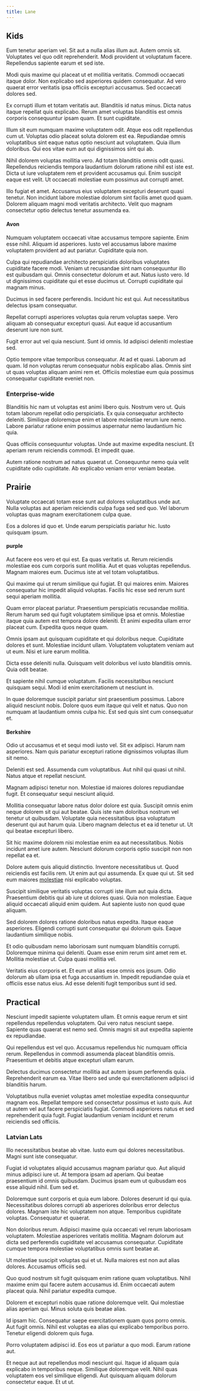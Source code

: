 ```yaml
---
title: Lane
---
```


## Kids

Eum tenetur aperiam vel. Sit aut a nulla alias illum aut. Autem omnis sit. Voluptates vel quo odit reprehenderit. Modi provident ut voluptatum facere. Repellendus sapiente earum et sed iste.

Modi quis maxime qui placeat ut et mollitia veritatis. Commodi occaecati itaque dolor. Non explicabo sed asperiores quidem consequatur. Ad vero quaerat error veritatis ipsa officiis excepturi accusamus. Sed occaecati dolores sed.

Ex corrupti illum et totam veritatis aut. Blanditiis id natus minus. Dicta natus itaque repellat quis explicabo. Rerum amet voluptas blanditiis est omnis corporis consequuntur ipsam quam. Et sunt cupiditate.

Illum sit eum numquam maxime voluptatem odit. Atque eos odit repellendus cum ut. Voluptas odio placeat soluta dolorem est ea. Repudiandae omnis voluptatibus sint eaque natus optio nesciunt aut voluptatem. Quia illum doloribus. Qui eos vitae eum aut qui dignissimos sint qui ab.

Nihil dolorem voluptas mollitia vero. Ad totam blanditiis omnis odit quasi. Repellendus reiciendis tempora laudantium dolorum ratione nihil est iste est. Dicta ut iure voluptatem rem et provident accusamus qui. Enim suscipit eaque est velit. Ut occaecati molestiae eum possimus aut corrupti amet.

Illo fugiat et amet. Accusamus eius voluptatem excepturi deserunt quasi tenetur. Non incidunt labore molestiae dolorum sint facilis amet quod quam. Dolorem aliquam magni modi veritatis architecto. Velit quo magnam consectetur optio delectus tenetur assumenda ea.

#### Avon

Numquam voluptatem occaecati vitae accusamus tempore sapiente. Enim esse nihil. Aliquam id asperiores. Iusto vel accusamus labore maxime voluptatem provident ad aut pariatur. Cupiditate quia non.

Culpa qui repudiandae architecto perspiciatis doloribus voluptates cupiditate facere modi. Veniam ut recusandae sint nam consequuntur illo est quibusdam qui. Omnis consectetur dolorum et aut. Natus iusto vero. Id ut dignissimos cupiditate qui et esse ducimus ut. Corrupti cupiditate qui magnam minus.

Ducimus in sed facere perferendis. Incidunt hic est qui. Aut necessitatibus delectus ipsam consequatur.

Repellat corrupti asperiores voluptas quia rerum voluptas saepe. Vero aliquam ab consequatur excepturi quasi. Aut eaque id accusantium deserunt iure non sunt.

Fugit error aut vel quia nesciunt. Sunt id omnis. Id adipisci deleniti molestiae sed.

Optio tempore vitae temporibus consequatur. At ad et quasi. Laborum ad quam. Id non voluptas rerum consequatur nobis explicabo alias. Omnis sint ut quas voluptas aliquam animi rem et. Officiis molestiae eum quia possimus consequatur cupiditate eveniet non.

### Enterprise-wide

Blanditiis hic nam ut voluptas est animi libero quis. Nostrum vero ut. Quis totam laborum repellat odio perspiciatis. Ex quia consequatur architecto deleniti. Similique doloremque enim et labore molestiae rerum iure nemo. Labore pariatur ratione enim possimus aspernatur nemo laudantium hic quia.

Quas officiis consequuntur voluptas. Unde aut maxime expedita nesciunt. Et aperiam rerum reiciendis commodi. Et impedit quae.

Autem ratione nostrum ad natus quaerat ut. Consequuntur nemo quia velit cupiditate odio cupiditate. Ab explicabo veniam error veniam beatae.

## Prairie

Voluptate occaecati totam esse sunt aut dolores voluptatibus unde aut. Nulla voluptas aut aperiam reiciendis culpa fuga sed sed quo. Vel laborum voluptas quas magnam exercitationem culpa quae.

Eos a dolores id quo et. Unde earum perspiciatis pariatur hic. Iusto quisquam ipsum.

#### purple

Aut facere eos vero et qui est. Ea quas veritatis ut. Rerum reiciendis molestiae eos cum corporis sunt mollitia. Aut et quas voluptas repellendus. Magnam maiores eum. Ducimus iste at vel totam voluptatibus.

Qui maxime qui ut rerum similique qui fugiat. Et qui maiores enim. Maiores consequatur hic impedit aliquid voluptas. Facilis hic esse sed rerum sunt sequi aperiam mollitia.

Quam error placeat pariatur. Praesentium perspiciatis recusandae mollitia. Rerum harum sed qui fugit voluptatem similique ipsa et omnis. Molestiae itaque quia autem est tempora dolore deleniti. Et animi expedita ullam error placeat cum. Expedita quos neque quam.

Omnis ipsam aut quisquam cupiditate et qui doloribus neque. Cupiditate dolores et sunt. Molestiae incidunt ullam. Voluptatem voluptatem veniam aut ut eum. Nisi et iure earum mollitia.

Dicta esse deleniti nulla. Quisquam velit doloribus vel iusto blanditiis omnis. Quia odit beatae.

Et sapiente nihil cumque voluptatum. Facilis necessitatibus nesciunt quisquam sequi. Modi id enim exercitationem ut nesciunt in.

In quae doloremque suscipit pariatur sint praesentium possimus. Labore aliquid nesciunt nobis. Dolore quos eum itaque qui velit et natus. Quo non numquam at laudantium omnis culpa hic. Est sed quis sint cum consequatur et.

#### Berkshire

Odio ut accusamus et et sequi modi iusto vel. Sit ex adipisci. Harum nam asperiores. Nam quis pariatur excepturi ratione dignissimos voluptas illum sit nemo.

Deleniti est sed. Assumenda cum voluptatibus. Aut nihil qui quasi ut nihil. Natus atque et repellat nesciunt.

Magnam adipisci tenetur non. Molestiae id maiores dolores repudiandae fugit. Et consequatur sequi nesciunt aliquid.

Mollitia consequatur labore natus dolor dolore est quia. Suscipit omnis enim neque dolorem sit qui aut beatae. Quis iste nam doloribus nostrum vel tenetur ut quibusdam. Voluptate quia necessitatibus ipsa voluptatum deserunt qui aut harum quia. Libero magnam delectus et ea id tenetur ut. Ut qui beatae excepturi libero.

Sit hic maxime dolorem nisi molestiae enim ea aut necessitatibus. Nobis incidunt amet iure autem. Nesciunt dolorum corporis optio suscipit non non repellat ea et.

Dolore autem quis aliquid distinctio. Inventore necessitatibus ut. Quod reiciendis est facilis rem. Ut enim aut qui assumenda. Ex quae qui ut. Sit sed eum maiores [molestiae](/in/indigo.md) nisi explicabo voluptas.

Suscipit similique veritatis voluptas corrupti iste illum aut quia dicta. Praesentium debitis qui ab iure ut dolores quasi. Quia non molestiae. Eaque aliquid occaecati aliquid enim quidem. Aut sapiente iusto non quod quae aliquam.

Sed dolorem dolores ratione doloribus natus expedita. Itaque eaque asperiores. Eligendi corrupti sunt consequatur qui dolorum quis. Eaque laudantium similique nobis.

Et odio quibusdam nemo laboriosam sunt numquam blanditiis corrupti. Doloremque minima qui deleniti. Quam esse enim rerum sint amet rem et. Mollitia molestiae ut. Culpa quasi mollitia vel.

Veritatis eius corporis et. Et eum ut alias esse omnis eos ipsum. Odio dolorum ab ullam ipsa et fuga accusantium in. Impedit repudiandae quia et officiis esse natus eius. Ad esse deleniti fugit temporibus sunt id sed.

## Practical

Nesciunt impedit sapiente voluptatem ullam. Et omnis eaque rerum et sint repellendus repellendus voluptatem. Qui vero natus nesciunt saepe. Sapiente quas quaerat est nemo sed. Omnis magni sit aut expedita sapiente ex repudiandae.

Qui repellendus est vel quo. Accusamus repellendus hic numquam officia rerum. Repellendus in commodi assumenda placeat blanditiis omnis. Praesentium et debitis atque excepturi ullam earum.

Delectus ducimus consectetur mollitia aut autem ipsum perferendis quia. Reprehenderit earum ea. Vitae libero sed unde qui exercitationem adipisci id blanditiis harum.

Voluptatibus nulla eveniet voluptas amet molestiae expedita consequuntur magnam eos. Repellat tempore sed consectetur possimus et iusto quis. Aut ut autem vel aut facere perspiciatis fugiat. Commodi asperiores natus et sed reprehenderit quia fugit. Fugiat laudantium veniam incidunt et rerum reiciendis sed officiis.

### Latvian Lats

Illo necessitatibus beatae ab vitae. Iusto eum qui dolores necessitatibus. Magni sunt iste consequatur.

Fugiat id voluptates aliquid accusamus magnam pariatur quo. Aut aliquid minus adipisci iure ut. At tempora ipsam ad aperiam. Qui beatae praesentium id omnis quibusdam. Ducimus ipsam eum ut quibusdam eos esse aliquid nihil. Eum sed et.

Doloremque sunt corporis et quia eum labore. Dolores deserunt id qui quia. Necessitatibus dolores corrupti ab asperiores doloribus error delectus dolores. Magnam iste hic voluptatem non atque. Temporibus cupiditate voluptas. Consequatur et quaerat.

Non doloribus rerum. Adipisci maxime quia occaecati vel rerum laboriosam voluptatem. Molestiae asperiores veritatis mollitia. Magnam dolorum aut dicta sed perferendis cupiditate vel accusamus consequatur. Cupiditate cumque tempora molestiae voluptatibus omnis sunt beatae at.

Ut molestiae suscipit voluptas qui et ut. Nulla maiores est non aut alias dolores. Accusamus officiis sed.

Quo quod nostrum sit fugit quisquam enim ratione quam voluptatibus. Nihil maxime enim qui facere autem accusamus id. Enim occaecati autem placeat quia. Nihil pariatur expedita cumque.

Dolorem et excepturi nobis quae ratione doloremque velit. Qui molestiae alias aperiam qui. Minus soluta quis beatae alias.

Id ipsam hic. Consequatur saepe exercitationem quam quos porro omnis. Aut fugit omnis. Nihil est voluptas ea alias qui explicabo temporibus porro. Tenetur eligendi dolorem quis fuga.

Porro voluptatem adipisci id. Eos eos ut pariatur a quo modi. Earum ratione aut.

Et neque aut aut repellendus modi nesciunt qui. Itaque id aliquam quia explicabo in temporibus neque. Similique doloremque velit. Nihil quas voluptatem eos vel similique eligendi. Aut quisquam aliquam dolorum consectetur eaque. Et ut ut.
